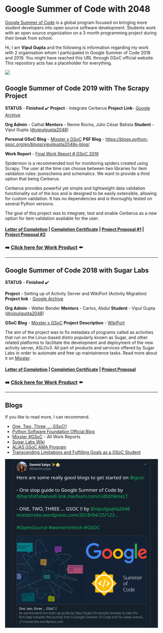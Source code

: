 # Google Summer of Code with 2048

[Google Summer of Code](https://summerofcode.withgoogle.com) is a global program focused on bringing more student developers into open source software development. Students work with an open source organization on a 3 month programming project during their break from school.

Hi, I am **Vipul Gupta** and the following is information regarding my work with 2 organisation whom I participated in Google Summer of Code 2018 and 2019. You might have reached this URL through GSoC official website. This repository acts has a placeholder for everything.

![](https://camo.githubusercontent.com/78e29dc2fdd9c4c54b7d9f3c1075d423b800d198/68747470733a2f2f6d656469612e67697068792e636f6d2f6d656469612f647a61555837434147304968692f67697068792e676966)

## Google Summer of Code 2019 with The Scrapy Project

**STATUS** - **Finished**  :heavy_check_mark:
**Project** - Integrate Cerberus
**Project Link**- [Google Archive](https://summerofcode.withgoogle.com/archive/2019/projects/5471827642548224/)

**Org Admin** - Cathal
**Mentors** - Renne Rocha, Júlio César Batista
**Student** - Vipul Gupta ([@vipulgupta2048](https://twitter.com/vipulgupta2048))

**Personal GSoC Blog** - [Mixster x GSoC](https://mixstersite.wordpress.com/gsoc/)
**PSF Blog** - https://blogs.python-gsoc.org/en/blogs/vipulgupta2048s-blog/

**Work Report** - [Final Work Report # GSoC 2019](https://mixstersite.wordpress.com/2019/08/24/integrate-cerberus-work-report/)

Spidermon is a recommended tool for monitoring spiders created using Scrapy. The user at the time can choose between two libraries for item validation rules: jsonschema and schematics. We want to provide a third option that being Cerberus.

Cerberus provides powerful yet simple and lightweight data validation functionality out of the box and is designed to be easily extensible, allowing for custom validation. It has no dependencies and is thoroughly tested on several Python versions.

The goal of this project was to integrate, test and enable Cerberus as a new option for item validation available for the user.

#### [Letter of Completion](https://www.slideshare.net/slideshow/embed_code/key/KVV3SH7RIKBigP) | [Completion Certificate](https://www.slideshare.net/slideshow/embed_code/key/esicENx0aszm6n) | [Project Proposal #1](https://docs.google.com/document/d/14iLYsnZYpxR-YvbceB6VljyCBwCFsPk4f-iaoPGAUZY/edit?usp=sharing) | [Project Proposal #2](https://docs.google.com/document/d/1FGd1te3A07PDIcQheBDparclUemU1CE_ixngHTVvQzs/edit?usp=sharing)

### :arrow_right: [**Click here for Work Product**](https://github.com/scrapinghub/spidermon/pull/201) :arrow_left:

------------------

## Google Summer of Code 2018 with Sugar Labs

**STATUS** - **Finished** :heavy_check_mark:

**Project** - Setting up of Activity Server and WikiPort (Activity Migration)
**Project link** - [Google Archive](https://summerofcode.withgoogle.com/archive/2018/projects/4997424095428608/)

**Org Admin** - Walter Bender
**Mentors** - Carlos, Abdul
**Student** - Vipul Gupta ([@vipulgupta2048](https://twitter.com/vipulgupta2048))

**GSoC Blog** - [Mixster x GSoC](https://mixstersite.wordpress.com/gsoc/)
**Project Description** - [WikiPort](https://wiki.sugarlabs.org/go/WikiPort)

The aim of the project was to fix metadata of programs called as activities that run on the Linux-based distro popularly known as Sugar, and other related platforms to facilitate the development and deployment of the new activity server, ASLOv3. All part of products and services offered by Sugar Labs in order to automate and free up maintainence tasks. Read more about it on [Mixster](https://mixstersite.wordpress.com/gsoc/ ).

#### [Letter of Completion](https://www.slideshare.net/slideshow/embed_code/key/h3qbNXWK9Xx3rj) | [Completion Certificate](https://www.slideshare.net/slideshow/embed_code/key/2hEpWDL2Cg3PNW) | [Project Proposal](https://docs.google.com/document/d/1mPd_SeUqeJF_yKWVEDFuzU7LWsnUFSbLdQQ44HvsYyA/edit?usp=sharing)

### :arrow_right:  [**Click here for Work Product**](https://github.com/vipulgupta2048/sugarport) :arrow_left:

***

## Blogs

If you like to read more, I can recommend.

- [One, Two, Three, ... GSoC!!](https://mixstersite.wordpress.com/2018/04/25/123gsoc/)
- [Python Software Foundation Official Blog](https://blogs.python-gsoc.org/en/vipulgupta2048s-blog/)
- [Mixster #GSoC](https://mixstersite.wordpress.com/gsoc/) - All Work Reports
- [Sugar Labs Wiki](https://wiki.sugarlabs.org/go/WikiPort)
- [ALiAS GSoC AMA Program](http://asetalias.in/blog/post/aliasama/)
- [Transcending Limitations and Fulfilling Goals as a GSoC Student](https://dev.to/vipulgupta2048/transcending-limitations-and-fulfilling-goals-as-a-gsoc-student-4jcb)

![](a.png)
